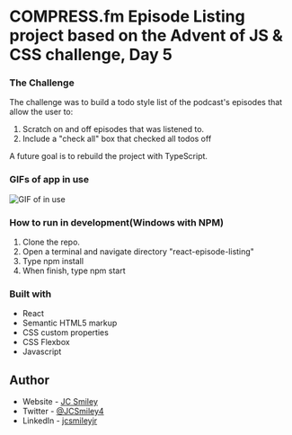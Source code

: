 # COMPRESS.fm Episode Listing project based on the Advent of JS & CSS challenge, Day 5

### The Challenge
The challenge was to build a todo style list of the podcast's episodes that allow the user to:
1. Scratch on and off episodes that was listened to.
2. Include a "check all" box that checked all todos off

A future goal is to rebuild the project with TypeScript. 

### GIFs of app in use

![GIF of in use](/)

### How to run in development(Windows with NPM)
1. Clone the repo.
2. Open a terminal and navigate directory "react-episode-listing"
3. Type npm install
4. When finish, type npm start

### Built with
- React
- Semantic HTML5 markup
- CSS custom properties
- CSS Flexbox
- Javascript 

## Author
- Website - [JC Smiley](https://www.jcsmileyjr.com)
- Twitter - [@JCSmiley4](https://twitter.com/JCSmiley4)
- LinkedIn - [jcsmileyjr](https://www.linkedin.com/in/jcsmileyjr/)